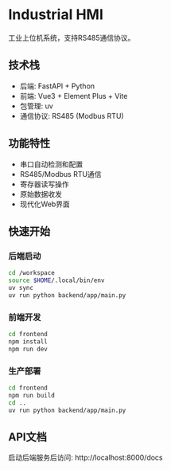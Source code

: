 # Industrial HMI

工业上位机系统，支持RS485通信协议。

## 技术栈

- 后端: FastAPI + Python
- 前端: Vue3 + Element Plus + Vite
- 包管理: uv
- 通信协议: RS485 (Modbus RTU)

## 功能特性

- 串口自动检测和配置
- RS485/Modbus RTU通信
- 寄存器读写操作
- 原始数据收发
- 现代化Web界面

## 快速开始

### 后端启动

```bash
cd /workspace
source $HOME/.local/bin/env
uv sync
uv run python backend/app/main.py
```

### 前端开发

```bash
cd frontend
npm install
npm run dev
```

### 生产部署

```bash
cd frontend
npm run build
cd ..
uv run python backend/app/main.py
```

## API文档

启动后端服务后访问: http://localhost:8000/docs
